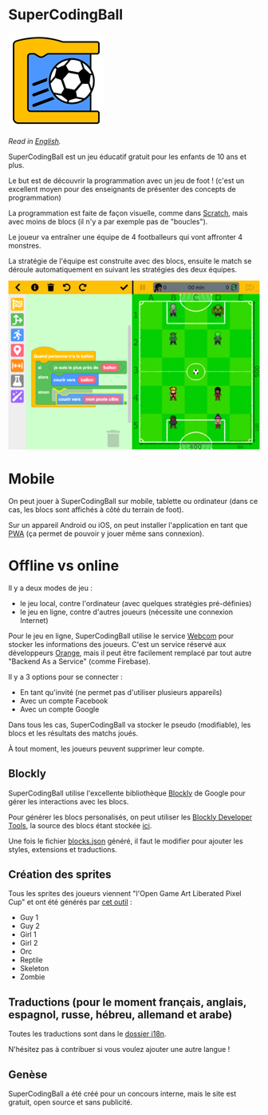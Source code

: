# SuperCodingBall
![icon](./src/assets/app-icons/icon-192x192.png)

*Read in [English](README.md).*

SuperCodingBall est un jeu éducatif gratuit pour les enfants de 10 ans et plus.

Le but est de découvrir la programmation avec un jeu de foot ! (c'est un excellent moyen pour des enseignants de présenter des concepts de programmation)

La programmation est faite de façon visuelle, comme dans [Scratch](https://scratch.mit.edu/), mais avec moins de blocs (il n'y a par exemple pas de "boucles").

Le joueur va entraîner une équipe de 4 footballeurs qui vont affronter 4 monstres.

La stratégie de l'équipe est construite avec des blocs, ensuite le match se déroule automatiquement en suivant les stratégies des deux équipes.

![screenshot](./src/assets/howto/screenshot-fr.png)

# Mobile

On peut jouer à SuperCodingBall sur mobile, tablette ou ordinateur (dans ce cas, les blocs sont affichés à côté du terrain de foot).

Sur un appareil Android ou iOS, on peut installer l'application en tant que [PWA](https://web.dev/progressive-web-apps) (ça permet de pouvoir y jouer même sans connexion).

# Offline vs online

Il y a deux modes de jeu :
* le jeu local, contre l'ordinateur (avec quelques stratégies pré-définies)
* le jeu en ligne, contre d'autres joueurs (nécessite une connexion Internet)

Pour le jeu en ligne, SuperCodingBall utilise le service [Webcom](https://datasync.orange.com) pour stocker les informations des joueurs.
C'est un service réservé aux développeurs [Orange](https://www.orange.com), mais il peut être facilement remplacé par tout autre "Backend As a Service" (comme Firebase). 

Il y a 3 options pour se connecter :
* En tant qu'invité (ne permet pas d'utiliser plusieurs appareils)
* Avec un compte Facebook
* Avec un compte Google

Dans tous les cas, SuperCodingBall va stocker le pseudo (modifiable), les blocs et les résultats des matchs joués.

À tout moment, les joueurs peuvent supprimer leur compte.

## Blockly

SuperCodingBall utilise l'excellente bibliothèque [Blockly](https://developers.google.com/blockly) de Google pour gérer les interactions avec les blocs.

Pour générer les blocs personalisés, on peut utiliser les [Blockly Developer Tools](https://blockly-demo.appspot.com/static/demos/blockfactory/index.html), la source des blocs étant stockée [ici](./src/assets/blocks/library.xml).

Une fois le fichier [blocks.json](./src/assets/blocks/blocks.json) généré, il faut le modifier pour ajouter les styles, extensions et traductions.

## Création des sprites

Tous les sprites des joueurs viennent "l'Open Game Art Liberated Pixel Cup" et ont été générés par [cet outil](https://github.com/sanderfrenken/Universal-LPC-Spritesheet-Character-Generator) :

* Guy 1
* Guy 2
* Girl 1
* Girl 2
* Orc
* Reptile
* Skeleton
* Zombie

## Traductions (pour le moment français, anglais, espagnol, russe, hébreu, allemand et arabe)

Toutes les traductions sont dans le [dossier i18n](./src/assets/i18n).

N'hésitez pas à contribuer si vous voulez ajouter une autre langue !

## Genèse
SuperCodingBall a été créé pour un concours interne, mais le site est gratuit, open source et sans publicité.
